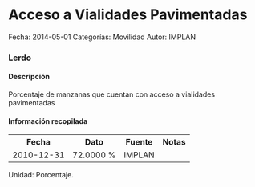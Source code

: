 Acceso a Vialidades Pavimentadas
=====

Fecha: 2014-05-01
Categorías: Movilidad
Autor: IMPLAN

### Lerdo

#### Descripción

Porcentaje de manzanas que cuentan con acceso a vialidades pavimentadas

#### Información recopilada

<table class="table table-hover table-bordered">
  <tr><th>Fecha</th><th>Dato</th><th>Fuente</th><th>Notas</th></tr>
  <tr><td>2010-12-31</td><td>72.0000 %</td><td>IMPLAN</td><td></td></tr>
</table>

Unidad: Porcentaje.
